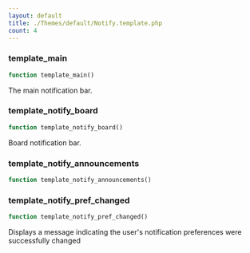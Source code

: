 ```yaml
---
layout: default
title: ./Themes/default/Notify.template.php
count: 4
---
```


### template_main

```php
function template_main()
```
The main notification bar.



### template_notify_board

```php
function template_notify_board()
```
Board notification bar.



### template_notify_announcements

```php
function template_notify_announcements()
```




### template_notify_pref_changed

```php
function template_notify_pref_changed()
```
Displays a message indicating the user's notification preferences were successfully changed



